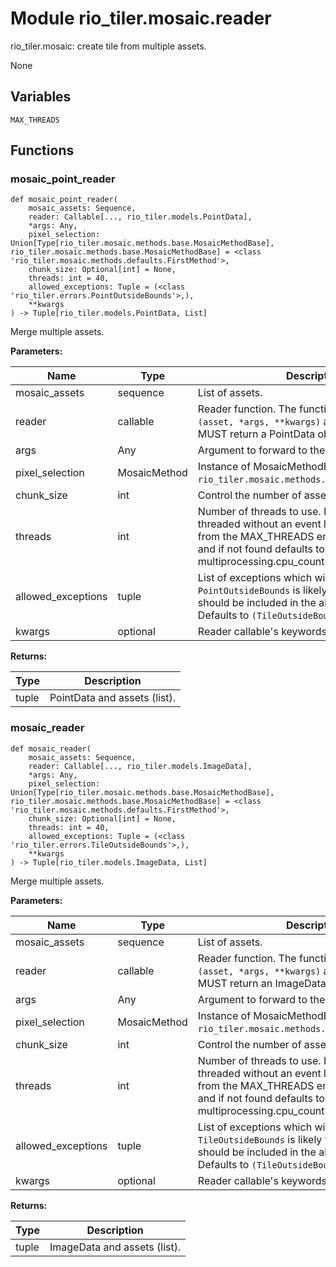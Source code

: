 # Module rio_tiler.mosaic.reader

rio_tiler.mosaic: create tile from multiple assets.

None

## Variables

```python3
MAX_THREADS
```

## Functions

    
### mosaic_point_reader

```python3
def mosaic_point_reader(
    mosaic_assets: Sequence,
    reader: Callable[..., rio_tiler.models.PointData],
    *args: Any,
    pixel_selection: Union[Type[rio_tiler.mosaic.methods.base.MosaicMethodBase], rio_tiler.mosaic.methods.base.MosaicMethodBase] = <class 'rio_tiler.mosaic.methods.defaults.FirstMethod'>,
    chunk_size: Optional[int] = None,
    threads: int = 40,
    allowed_exceptions: Tuple = (<class 'rio_tiler.errors.PointOutsideBounds'>,),
    **kwargs
) -> Tuple[rio_tiler.models.PointData, List]
```

    
Merge multiple assets.

**Parameters:**

| Name | Type | Description | Default |
|---|---|---|---|
| mosaic_assets | sequence | List of assets. | None |
| reader | callable | Reader function. The function MUST take `(asset, *args, **kwargs)` as arguments, and MUST return a PointData object. | None |
| args | Any | Argument to forward to the reader function. | None |
| pixel_selection | MosaicMethod | Instance of MosaicMethodBase class. Defaults to `rio_tiler.mosaic.methods.defaults.FirstMethod`. | `rio_tiler.mosaic.methods.defaults.FirstMethod` |
| chunk_size | int | Control the number of asset to process per loop. | None |
| threads | int | Number of threads to use. If <= 1, runs single threaded without an event loop. By default reads from the MAX_THREADS environment variable, and if not found defaults to multiprocessing.cpu_count() * 5. | None |
| allowed_exceptions | tuple | List of exceptions which will be ignored. Note: `PointOutsideBounds` is likely to be raised and should be included in the allowed_exceptions. Defaults to `(TileOutsideBounds, )`. | `(TileOutsideBounds, )` |
| kwargs | optional | Reader callable's keywords options. | None |

**Returns:**

| Type | Description |
|---|---|
| tuple | PointData and assets (list). |

    
### mosaic_reader

```python3
def mosaic_reader(
    mosaic_assets: Sequence,
    reader: Callable[..., rio_tiler.models.ImageData],
    *args: Any,
    pixel_selection: Union[Type[rio_tiler.mosaic.methods.base.MosaicMethodBase], rio_tiler.mosaic.methods.base.MosaicMethodBase] = <class 'rio_tiler.mosaic.methods.defaults.FirstMethod'>,
    chunk_size: Optional[int] = None,
    threads: int = 40,
    allowed_exceptions: Tuple = (<class 'rio_tiler.errors.TileOutsideBounds'>,),
    **kwargs
) -> Tuple[rio_tiler.models.ImageData, List]
```

    
Merge multiple assets.

**Parameters:**

| Name | Type | Description | Default |
|---|---|---|---|
| mosaic_assets | sequence | List of assets. | None |
| reader | callable | Reader function. The function MUST take `(asset, *args, **kwargs)` as arguments, and MUST return an ImageData. | None |
| args | Any | Argument to forward to the reader function. | None |
| pixel_selection | MosaicMethod | Instance of MosaicMethodBase class. Defaults to `rio_tiler.mosaic.methods.defaults.FirstMethod`. | `rio_tiler.mosaic.methods.defaults.FirstMethod` |
| chunk_size | int | Control the number of asset to process per loop. | None |
| threads | int | Number of threads to use. If <= 1, runs single threaded without an event loop. By default reads from the MAX_THREADS environment variable, and if not found defaults to multiprocessing.cpu_count() * 5. | None |
| allowed_exceptions | tuple | List of exceptions which will be ignored. Note: `TileOutsideBounds` is likely to be raised and should be included in the allowed_exceptions. Defaults to `(TileOutsideBounds, )`. | `(TileOutsideBounds, )` |
| kwargs | optional | Reader callable's keywords options. | None |

**Returns:**

| Type | Description |
|---|---|
| tuple | ImageData and assets (list). |
